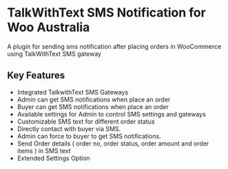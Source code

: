 # TalkWithText SMS Notification for Woo Australia

A plugin for sending sms notification after placing orders in WooCommerce using TalkWithText SMS gateway

## Key Features

* Integrated TalkwithText SMS Gateways
* Admin can get SMS notifications when place an order
* Buyer can get SMS notifications when place an order
* Available settings for Admin to control SMS settings and gateways
* Customizable SMS text for different order status
* Directly contact with buyer via SMS.
* Admin can force to buyer to get SMS notifications.
* Send Order details ( order no, order status, order amount and order items ) in SMS text
* Extended Settings Option